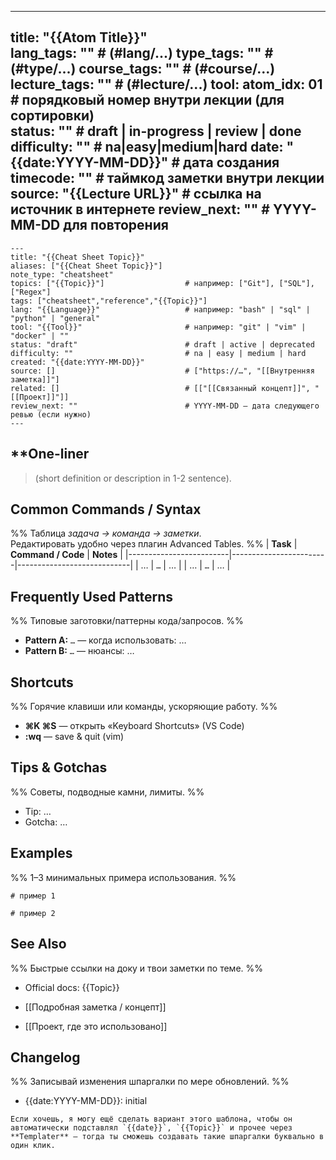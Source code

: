 

---
title: "{{Atom Title}}"  
lang_tags: ""                                      # (#lang/...)
type_tags: ""                                      # (#type/...)
course_tags: ""                                    # (#course/...)
lecture_tags: ""                                   # (#lecture/...)
tool: 
atom_idx: 01                                       # порядковый номер внутри лекции (для сортировки)         
status: ""                                         # draft | in-progress | review | done
difficulty: ""                                     # na|easy|medium|hard
date: "{{date:YYYY-MM-DD}}"                        # дата создания
timecode: ""                                       # таймкод заметки внутри лекции
source: "{{Lecture URL}}"                          # ссылка на источник в интернете
review_next: ""                                    # YYYY-MM-DD для повторения 
---

```
---
title: "{{Cheat Sheet Topic}}"
aliases: ["{{Cheat Sheet Topic}}"]
note_type: "cheatsheet"
topics: ["{{Topic}}"]                  # например: ["Git"], ["SQL"], ["Regex"]
tags: ["cheatsheet","reference","{{Topic}}"]
lang: "{{Language}}"                   # например: "bash" | "sql" | "python" | "general"
tool: "{{Tool}}"                       # например: "git" | "vim" | "docker" | ""
status: "draft"                        # draft | active | deprecated
difficulty: ""                         # na | easy | medium | hard
created: "{{date:YYYY-MM-DD}}"
source: []                             # ["https://…", "[[Внутренняя заметка]]"]
related: []                            # [["[[Связанный концепт]]", "[[Проект]]"]]
review_next: ""                        # YYYY-MM-DD — дата следующего ревью (если нужно)
---
```

## **One-liner

> (short definition or description in 1-2 sentence). 

## Common Commands / Syntax
%% Таблица *задача → команда → заметки*.  
   Редактировать удобно через плагин Advanced Tables. %%
| **Task**                 | **Command / Code**     | **Notes**                  |
|-------------------------|------------------------|----------------------------|
| …                       | `…`                    | …                          |
| …                       | `…`                    | …                          |

## Frequently Used Patterns
%% Типовые заготовки/паттерны кода/запросов. %%
- **Pattern A:** `…` — когда использовать: …
- **Pattern B:** `…` — нюансы: …

## Shortcuts
%% Горячие клавиши или команды, ускоряющие работу. %%
- **⌘K ⌘S** — открыть «Keyboard Shortcuts» (VS Code)
- **:wq** — save & quit (vim)

## Tips & Gotchas
%% Советы, подводные камни, лимиты. %%
- Tip: …
- Gotcha: …

## Examples
%% 1–3 минимальных примера использования. %%
```{{Language}}
# пример 1
````

```
# пример 2
```

## **See Also**

  

%% Быстрые ссылки на доку и твои заметки по теме. %%

- Official docs: {{Topic}}
    
- [[Подробная заметка / концепт]]
    
- [[Проект, где это использовано]]
    

  

## **Changelog**

  

%% Записывай изменения шпаргалки по мере обновлений. %%

- {{date:YYYY-MM-DD}}: initial
    

```
Если хочешь, я могу ещё сделать вариант этого шаблона, чтобы он автоматически подставлял `{{date}}`, `{{Topic}}` и прочее через **Templater** — тогда ты сможешь создавать такие шпаргалки буквально в один клик.  
```